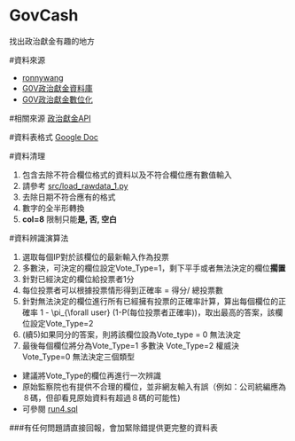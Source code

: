 GovCash
=========

找出政治獻金有趣的地方

#資料來源

- [ronnywang](http://ronny.tw/)
- [G0V政治獻金資料庫](http://campaign-finance.g0v.lackneets.tw/)
- [G0V政治獻金數位化](http://campaign-finance.g0v.ctiml.tw/)

#相關來源
[政治獻金API](http://campaign-finance.g0v.ronny.tw/)

#資料表格式
[Google Doc](https://docs.google.com/spreadsheets/d/15TwXSiI1enBaMWv0WeHTZ3FbLPEmKEAWYGNszDaJXhk/edit#gid=0)

#資料清理

1. 包含去除不符合欄位格式的資料以及不符合欄位應有數值輸入
2. 請參考 [src/load_rawdata_1.py](https://github.com/ntuaha/GovCash/blob/master/src/load_rawdata_1.py)
3. 去除日期不符合應有的格式
4. 數字的全半形轉換
5. **col=8** 限制只能**是, 否, 空白**



 


#資料辨識演算法

1. 選取每個IP對於該欄位的最新輸入作為投票
2. 多數決，可決定的欄位設定Vote_Type=1，剩下平手或者無法決定的欄位**擱置**
3. 針對已經決定的欄位給投票者1分
4. 每位投票者可以根據投票情形得到正確率 = 得分/ 總投票數
5. 針對無法決定的欄位進行所有已經擁有投票的正確率計算，算出每個欄位的正確率 1 - \pi_{\forall user} (1-P(每位投票者正確率))，取出最高的答案，該欄位設定Vote_Type=2
6. (續5)如果同分的答案，則將該欄位設為Vote_type = 0  無法決定
7. 最後每個欄位將分為Vote_Type=1 多數決  Vote_Type=2 權威決  Vote_Type=0 無法決定三個類型

- 建議將Vote_Type的欄位再進行一次辨識
- 原始監察院也有提供不合理的欄位，並非網友輸入有誤（例如：公司統編應為８碼，但卻看見原始資料有超過８碼的可能性)
- 可參閱 [run4.sql](https://github.com/ntuaha/GovCash/blob/master/sql/run4.sql)

###有任何問題請直接回報，會加緊除錯提供更完整的資料表